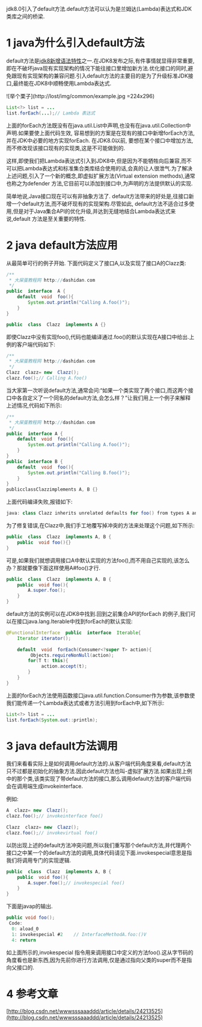 <div class="jumbotron">
<p>jdk8.0引入了default方法.default方法可以认为是兰姆达(Lambda)表达式和JDK类库之间的桥梁.</p>  
</div>


1 java为什么引入default方法
===

default方法是[jdk8新增语法特性](http://localhost/article/java/jdk8/1.html)之一.在JDK8发布之际,有件事情就显得非常重要,即在不破坏java现有实现架构的情况下能往接口里增加新方法.优化接口的同时,避免跟现有实现架构的兼容问题.引入default方法的主要目的是为了升级标准JDK接口,最终能在JDK8中顺畅使用Lambda表达式.

![举个栗子](http://lost/img/common/example.jpg =224x296)

```java
List<?> list = ...
list.forEach(...);// Lambda 表达式
```

上面的forEach方法既没有在java.util.List中声明,也没有在java.util.Collection中声明.如果要使上面代码生效, 容易想到的方案是在现有的接口中新增forEach方法,并在JDK中必要的地方实现forEach. 在JDK8.0以前, 要想在某个接口中增加方法,而不修改现该接口现有的实现类,这是不可能做到的.


这样,即使我们把Lambda表达式引入到JDK8中,但是因为不能牺牲向后兼容,而不可以把Lambda表达式和标准集合类库结合使用的话,会真的让人很泄气.为了解决上述问题,引入了一个新的概念,即虚拟扩展方法(Virtual extension methods),通常也称之为defender 方法,它目前可以添加到接口中,为声明的方法提供默认的实现.


简单地说,Java接口现在可以有非抽象方法了. default方法带来的好处是,往接口新增一个default方法,而不破坏现有的实现架构.尽管如此, default方法不适合过多使用,但是对于Java集合API的优化升级,并达到无缝地结合Lambda表达式来说,default 方法是至关重要的特性.


2 java default方法应用
===

从最简单可行的例子开始. 下面代码定义了接口A,以及实现了接口A的Clazz类:

```java
/**
 * 大屎蛋教程网 http://dashidan.com
 */
public  interface  A {
    default  void  foo(){
        System.out.println("Calling A.foo()");
    }
}

public  class  Clazz  implements A {}
```

即使Clazz中没有实现foo(),代码也能编译通过.foo()的默认实现在A接口中给出.上例的客户端代码如下:

```java
/**
 * 大屎蛋教程网 http://dashidan.com
 */
Clazz  clazz= new  Clazz();
clazz.foo();// Calling A.foo()
```

当大家第一次听说default方法,通常会问:“如果一个类实现了两个接口,而这两个接口中各自定义了一个同名的default方法,会怎么样？”让我们用上一个例子来解释上述情况,代码如下所示:

```java
/**
 * 大屎蛋教程网 http://dashidan.com
 */
public  interface A {
    default  void  foo(){
        System.out.println("Calling A.foo()");
    }
} 
public  interface B {
    default  void  foo(){
        System.out.println("Calling B.foo()");
    }
} 
publicclassClazzimplements A, B {}
```

上面代码编译失败,报错如下:

```java
java: class Clazz inherits unrelated defaults for foo() from types A and B
```

为了修复错误,在Clazz中,我们手工地覆写掉冲突的方法来处理这个问题,如下所示:

```java
public  class  Clazz  implements A, B {
    public  void foo(){}
}
```

可是,如果我们就想调用接口A中默认实现的方法foo(),而不用自己实现的,该怎么办？那就要像下面这样使用A#foo()才行.

```java
public  class  Clazz  implements A, B {
    public  void foo(){
        A.super.foo();
    }
}
```

default方法的实例可以在JDK8中找到.回到之前集合API的forEach 的例子,我们可以在接口java.lang.Iterable中找到forEach的默认实现:

```java
@FunctionalInterface  public  interface  Iterable{
    Iterator iterator(); 
 
    default  void  forEach(Consumer<?super T> action){
         Objects.requireNonNull(action);
        for(T t: this){
             action.accept(t);
        }
    }
}
```

上面的forEach方法使用函数接口java.util.function.Consumer作为参数,该参数使我们能传递一个Lambda表达式或者方法引用到forEach中,如下所示:

```java
List<?> list = ...
list.forEach(System.out::println);
```

3 java default方法调用
===

我们来看看实际上是如何调用default方法的.从客户端代码角度来看,default方法只不过都是初始化的抽象方法.因此default方法也叫-虚拟扩展方法.如果出现上例中的那个类,该类实现了带default方法的接口,那么调用default方法的客户端代码会在调用端生成invokeinterface.

例如:

```java
A  clazz= new  Clazz();
clazz.foo();// invokeinterface foo()
 
Clazz  clazz= new  Clazz();
clazz.foo();// invokevirtual foo()
```

以防出现上述的default方法冲突问题,所以我们重写那个default方法,并代理两个接口之中某一个的default方法的调用,具体代码请见下面.invokespecial意思是指 我们将调用专门的实现逻辑.

```java
public  class  Clazz  implements A, B {
    public  void foo(){
        A.super.foo();// invokespecial foo()
    }
}
```

下面是javap的输出.

```java
public void foo();
 Code:
  0: aload_0
  1: invokespecial #2    // InterfaceMethodA.foo:()V
  4: return
```

如上面所示的,invokespecial 指令用来调用接口中定义的方法foo().这从字节码的角度看也是新东西,因为先前你进行方法调用,仅是通过指向父类的super而不是指向父接口的.


4 参考文章
===

[http://blog.csdn.net/wwwsssaaaddd/article/details/24213525](http://blog.csdn.net/wwwsssaaaddd/article/details/24213525)